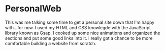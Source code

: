 # PersonalWeb
  This was me talking some time to get a personal site down that I'm happy with...for now. I used my HTML and CSS knowlegde with the JavaScript library known as Gsap. I cooked up some nice animations and organized the sections and put some good links into it. I really got a chance to be more comfortable building a website from scratch. 
 
